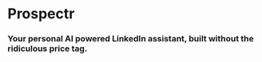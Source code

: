 # Prospectr

### Your personal AI powered LinkedIn assistant, built without the ridiculous price tag.
